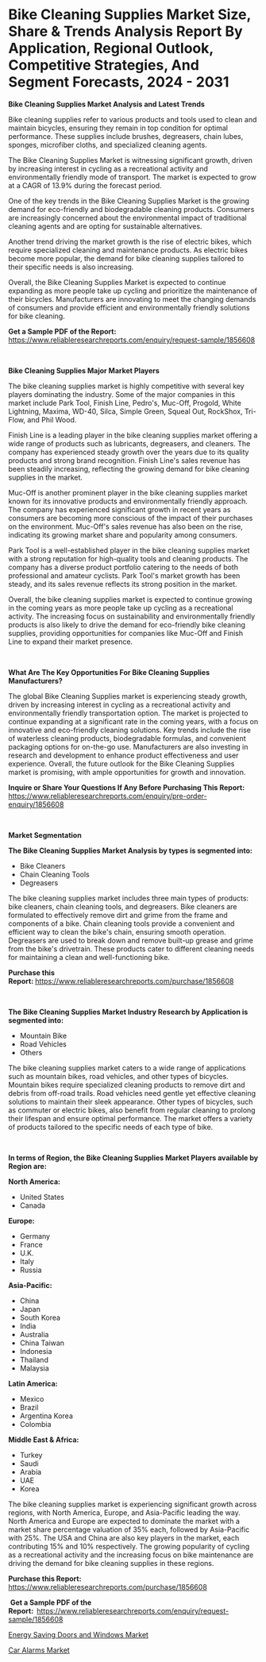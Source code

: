 <p><h1>Bike Cleaning Supplies Market Size, Share & Trends Analysis Report By Application, Regional Outlook, Competitive Strategies, And Segment Forecasts, 2024 - 2031</h1></p><p><strong>Bike Cleaning Supplies Market Analysis and Latest Trends</strong></p>
<p><p>Bike cleaning supplies refer to various products and tools used to clean and maintain bicycles, ensuring they remain in top condition for optimal performance. These supplies include brushes, degreasers, chain lubes, sponges, microfiber cloths, and specialized cleaning agents.</p><p>The Bike Cleaning Supplies Market is witnessing significant growth, driven by increasing interest in cycling as a recreational activity and environmentally friendly mode of transport. The market is expected to grow at a CAGR of 13.9% during the forecast period.</p><p>One of the key trends in the Bike Cleaning Supplies Market is the growing demand for eco-friendly and biodegradable cleaning products. Consumers are increasingly concerned about the environmental impact of traditional cleaning agents and are opting for sustainable alternatives.</p><p>Another trend driving the market growth is the rise of electric bikes, which require specialized cleaning and maintenance products. As electric bikes become more popular, the demand for bike cleaning supplies tailored to their specific needs is also increasing.</p><p>Overall, the Bike Cleaning Supplies Market is expected to continue expanding as more people take up cycling and prioritize the maintenance of their bicycles. Manufacturers are innovating to meet the changing demands of consumers and provide efficient and environmentally friendly solutions for bike cleaning.</p></p>
<p><strong>Get a Sample PDF of the Report:&nbsp;</strong> <a href="https://www.reliableresearchreports.com/enquiry/request-sample/1856608">https://www.reliableresearchreports.com/enquiry/request-sample/1856608</a></p>
<p>&nbsp;</p>
<p><strong>Bike Cleaning Supplies Major Market Players</strong></p>
<p><p>The bike cleaning supplies market is highly competitive with several key players dominating the industry. Some of the major companies in this market include Park Tool, Finish Line, Pedro's, Muc-Off, Progold, White Lightning, Maxima, WD-40, Silca, Simple Green, Squeal Out, RockShox, Tri-Flow, and Phil Wood.</p><p>Finish Line is a leading player in the bike cleaning supplies market offering a wide range of products such as lubricants, degreasers, and cleaners. The company has experienced steady growth over the years due to its quality products and strong brand recognition. Finish Line's sales revenue has been steadily increasing, reflecting the growing demand for bike cleaning supplies in the market.</p><p>Muc-Off is another prominent player in the bike cleaning supplies market known for its innovative products and environmentally friendly approach. The company has experienced significant growth in recent years as consumers are becoming more conscious of the impact of their purchases on the environment. Muc-Off's sales revenue has also been on the rise, indicating its growing market share and popularity among consumers.</p><p>Park Tool is a well-established player in the bike cleaning supplies market with a strong reputation for high-quality tools and cleaning products. The company has a diverse product portfolio catering to the needs of both professional and amateur cyclists. Park Tool's market growth has been steady, and its sales revenue reflects its strong position in the market.</p><p>Overall, the bike cleaning supplies market is expected to continue growing in the coming years as more people take up cycling as a recreational activity. The increasing focus on sustainability and environmentally friendly products is also likely to drive the demand for eco-friendly bike cleaning supplies, providing opportunities for companies like Muc-Off and Finish Line to expand their market presence.</p></p>
<p>&nbsp;</p>
<p><strong>What Are The Key Opportunities For Bike Cleaning Supplies Manufacturers?</strong></p>
<p><p>The global Bike Cleaning Supplies market is experiencing steady growth, driven by increasing interest in cycling as a recreational activity and environmentally friendly transportation option. The market is projected to continue expanding at a significant rate in the coming years, with a focus on innovative and eco-friendly cleaning solutions. Key trends include the rise of waterless cleaning products, biodegradable formulas, and convenient packaging options for on-the-go use. Manufacturers are also investing in research and development to enhance product effectiveness and user experience. Overall, the future outlook for the Bike Cleaning Supplies market is promising, with ample opportunities for growth and innovation.</p></p>
<p><strong>Inquire or Share Your Questions If Any Before Purchasing This Report:</strong> <a href="https://www.reliableresearchreports.com/enquiry/pre-order-enquiry/1856608">https://www.reliableresearchreports.com/enquiry/pre-order-enquiry/1856608</a></p>
<p>&nbsp;</p>
<p><strong>Market Segmentation</strong></p>
<p><strong>The Bike Cleaning Supplies Market Analysis by types is segmented into:</strong></p>
<p><ul><li>Bike Cleaners</li><li>Chain Cleaning Tools</li><li>Degreasers</li></ul></p>
<p><p>The bike cleaning supplies market includes three main types of products: bike cleaners, chain cleaning tools, and degreasers. Bike cleaners are formulated to effectively remove dirt and grime from the frame and components of a bike. Chain cleaning tools provide a convenient and efficient way to clean the bike's chain, ensuring smooth operation. Degreasers are used to break down and remove built-up grease and grime from the bike's drivetrain. These products cater to different cleaning needs for maintaining a clean and well-functioning bike.</p></p>
<p><strong>Purchase this Report:&nbsp;</strong><a href="https://www.reliableresearchreports.com/purchase/1856608">https://www.reliableresearchreports.com/purchase/1856608</a></p>
<p>&nbsp;</p>
<p><strong>The Bike Cleaning Supplies Market Industry Research by Application is segmented into:</strong></p>
<p><ul><li>Mountain Bike</li><li>Road Vehicles</li><li>Others</li></ul></p>
<p><p>The bike cleaning supplies market caters to a wide range of applications such as mountain bikes, road vehicles, and other types of bicycles. Mountain bikes require specialized cleaning products to remove dirt and debris from off-road trails. Road vehicles need gentle yet effective cleaning solutions to maintain their sleek appearance. Other types of bicycles, such as commuter or electric bikes, also benefit from regular cleaning to prolong their lifespan and ensure optimal performance. The market offers a variety of products tailored to the specific needs of each type of bike.</p></p>
<p>&nbsp;</p>
<p><strong>In terms of Region, the Bike Cleaning Supplies Market Players available by Region are:</strong></p>
<p>
    <p> <strong> North America: </strong>
        <ul>
            <li>United States</li>
            <li>Canada</li>
        </ul>
        </p> 
    <p> <strong> Europe: </strong>
        <ul>
            <li>Germany</li>
            <li>France</li>
            <li>U.K.</li>
            <li>Italy</li>
            <li>Russia</li>
        </ul>
        </p> 
    <p> <strong> Asia-Pacific: </strong>
        <ul>
            <li>China</li>
            <li>Japan</li>
            <li>South Korea</li>
            <li>India</li>
            <li>Australia</li>
            <li>China Taiwan</li>
            <li>Indonesia</li>
            <li>Thailand</li>
            <li>Malaysia</li>
        </ul>
        </p> 
    <p> <strong> Latin America: </strong>
        <ul>
            <li>Mexico</li>
            <li>Brazil</li>
            <li>Argentina Korea</li>
            <li>Colombia</li>
        </ul>
        </p> 
    <p> <strong> Middle East & Africa: </strong>
        <ul>
            <li>Turkey</li>
            <li>Saudi</li>
            <li>Arabia</li>
            <li>UAE</li>
            <li>Korea</li>
        </ul>
    </p>
    </p>
<p><p>The bike cleaning supplies market is experiencing significant growth across regions, with North America, Europe, and Asia-Pacific leading the way. North America and Europe are expected to dominate the market with a market share percentage valuation of 35% each, followed by Asia-Pacific with 25%. The USA and China are also key players in the market, each contributing 15% and 10% respectively. The growing popularity of cycling as a recreational activity and the increasing focus on bike maintenance are driving the demand for bike cleaning supplies in these regions.</p></p>
<p><strong>Purchase this Report: </strong><a href="https://www.reliableresearchreports.com/purchase/1856608">https://www.reliableresearchreports.com/purchase/1856608</a></p>
<p>&nbsp;<strong>Get a Sample PDF of the Report:&nbsp;&nbsp;</strong><a href="https://www.reliableresearchreports.com/enquiry/request-sample/1856608">https://www.reliableresearchreports.com/enquiry/request-sample/1856608</a></p>
<p><strong></strong></p>
<p><p><a href="https://github.com/ruddyyedelwadw/Market-Research-Report-List-1/blob/main/energy-saving-doors-and-windows-market.md">Energy Saving Doors and Windows Market</a></p><p><a href="https://angry-finch-aaf.notion.site/Global-Car-Alarms-Market-Size-and-Market-Trends-Insights-and-Projections-from-2024-to-2031-7ef6e3763e70417089567a65bc553f48">Car Alarms Market</a></p></p>
